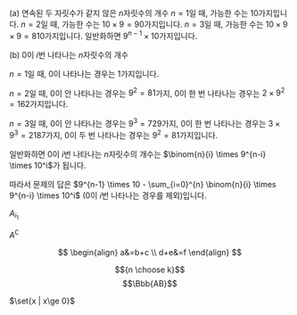 (a) 연속된 두 자릿수가 같지 않은 $n$자릿수의 개수
$n=1$일 때, 가능한 수는 $10$가지입니다.
$n=2$일 때, 가능한 수는 $10 \times 9 = 90$가지입니다.
$n=3$일 때, 가능한 수는 $10 \times 9 \times 9 = 810$가지입니다.
일반화하면 $9^{n-1} \times 10$가지입니다.

(b) $0$이 $i$번 나타나는 $n$자릿수의 개수

$n=1$일 때, $0$이 나타나는 경우는 $1$가지입니다.

$n=2$일 때, $0$이 안 나타나는 경우는 $9^2=81$가지, $0$이 한 번 나타나는 경우는 $2 \times 9^2=162$가지입니다.

$n=3$일 때, $0$이 안 나타나는 경우는 $9^3=729$가지, $0$이 한 번 나타나는 경우는 $3 \times 9^3=2187$가지, $0$이 두 번 나타나는 경우는 $9^2=81$가지입니다.

일반화하면 $0$이 $i$번 나타나는 $n$자릿수의 개수는 $\binom{n}{i} \times 9^{n-i} \times 10^i$가 됩니다.

따라서 문제의 답은 $9^{n-1} \times 10 - \sum_{i=0}^{n} \binom{n}{i} \times 9^{n-i} \times 10^i$ ($0$이 $i$번 나타나는 경우를 제외)입니다.

$A_{i_1}$

$A^{\complement}$

$$
\begin{align}
   a&=b+c \\
   d+e&=f
\end{align}
$$

$${n \choose k}$$
$$\Bbb{AB}$$

$\set{x | x\ge 0}$